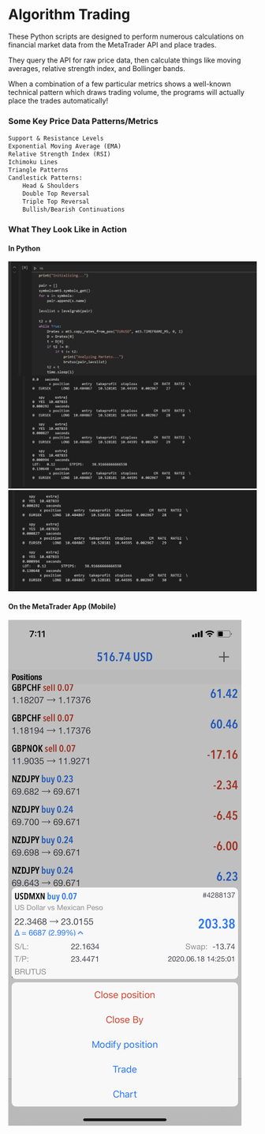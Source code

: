 # Algorithm Trading

These Python scripts are designed to perform numerous calculations on financial market data from the MetaTrader API and place trades.

They query the API for raw price data, then calculate things like moving averages, relative strength index, and Bollinger bands. 

When a combination of a few particular metrics shows a well-known technical pattern which draws trading volume, the programs will actually place the trades automatically!

### Some Key Price Data Patterns/Metrics

```shell
Support & Resistance Levels
Exponential Moving Average (EMA)
Relative Strength Index (RSI)
Ichimoku Lines
Triangle Patterns
Candlestick Patterns:
    Head & Shoulders
    Double Top Reversal
    Triple Top Reversal
    Bullish/Bearish Continuations
```

### What They Look Like in Action

#### In Python

![](brutusaction.png)
![](brutusaction_zoom.png)

#### On the MetaTrader App (Mobile)
![](brutusaction2.png)